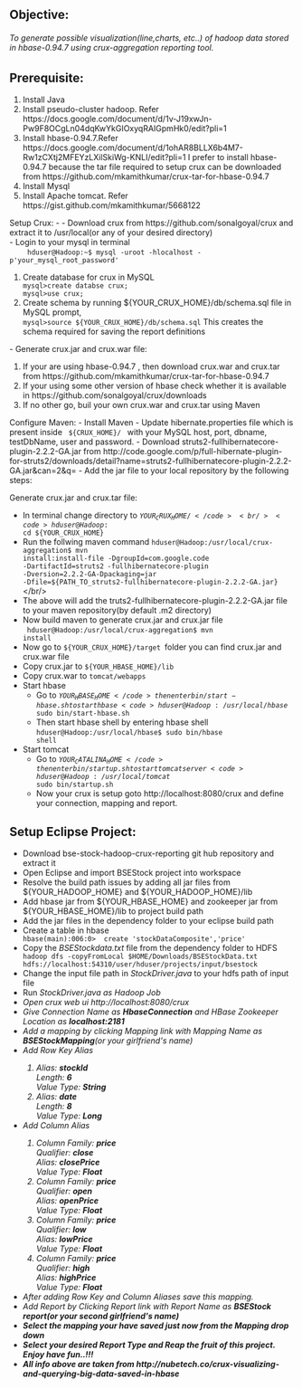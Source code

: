 Objective:
-	
<h6>To generate possible visualization(line,charts, etc..) of hadoop data stored in hbase-0.94.7 using crux-aggregation reporting tool.</h6>


Prerequisite:
-
<ol>
	<li>Install Java</li> 
	<li>Install pseudo-cluster hadoop. Refer https://docs.google.com/document/d/1v-J19xwJn-Pw9F8OCgLn04dqKwYkGIOxyqRAIGpmHk0/edit?pli=1</li>
	<li>Install hbase-0.94.7.Refer https://docs.google.com/document/d/1ohAR8BLLX6b4M7-Rw1zCXtj2MFEYzLXilSkiWg-KNLI/edit?pli=1 I prefer to install hbase-0.94.7 because the tar file required to setup crux can be downloaded from https://github.com/mkamithkumar/crux-tar-for-hbase-0.94.7 </li>
	<li>Install Mysql</li>
	<li>Install Apache tomcat. Refer https://gist.github.com/mkamithkumar/5668122</li>
</ol>
Setup Crux:
-
- Download crux from https://github.com/sonalgoyal/crux and extract it to /usr/local(or any of your desired directory)<br/>
- Login to your mysql in terminal <br/>
&nbsp;&nbsp;&nbsp;&nbsp;&nbsp;&nbsp;&nbsp;&nbsp;<code>hduser@Hadoop:~$ mysql -uroot -hlocalhost -p'your_mysql_root_password'</code>
		<ol>
			<li> Create database for crux in MySQL</li>
				<code>mysql>create databse crux;</code><br/>
				<code>mysql>use crux;</code>
			<li>Create schema by running ${YOUR_CRUX_HOME}/db/schema.sql file in MySQL prompt, </li>
				<code>mysql>source ${YOUR_CRUX_HOME}/db/schema.sql</code>
				This creates the schema required for saving the report definitions
		</ol>
- Generate crux.jar and crux.war file:
<ol>
 <li>If your are using hbase-0.94.7 , then download crux.war and crux.tar from https://github.com/mkamithkumar/crux-tar-for-hbase-0.94.7</li> 
 <li>If your using some other version of hbase check whether it is available in https://github.com/sonalgoyal/crux/downloads</li>
 <li>If no other go, buil your own crux.war and crux.tar using Maven</li>
</ol>
 Configure Maven:
  - Install Maven
  - Update hibernate.properties file which is present inside <code> ${CRUX_HOME}/ </code> with your MySQL host, port, dbname, testDbName, user 			   and password.
  - Download struts2-fullhibernatecore-plugin-2.2.2-GA.jar from http://code.google.com/p/full-hibernate-plugin-for-struts2/downloads/detail?name=struts2-fullhibernatecore-plugin-2.2.2-GA.jar&can=2&q=
  - Add the jar file to your local repository by the following steps:<br/>

 Generate crux.jar and crux.tar file:
  - In terminal change directory to  <code>${YOUR_CRUX_HOME}/</code><br/>
	<code>hduser@Hadoop:~$ cd ${YOUR_CRUX_HOME}</code><br/>
  - Run the follwing maven command
	<code>hduser@Hadoop:/usr/local/crux-aggregation$ mvn install:install-file -DgroupId=com.google.code -DartifactId=struts2<code>
</code>-fullhibernatecore-plugin -Dversion=2.2.2-GA-Dpackaging=jar -Dfile=${PATH_TO_struts2-fullhibernatecore-plugin-2.2.2-GA.jar}</code></br/>
  - The above will add the truts2-fullhibernatecore-plugin-2.2.2-GA.jar file to your maven repository(by default .m2 directory)
  - Now build maven to generate crux.jar and crux.jar file		
	<code> hduser@Hadoop:/usr/local/crux-aggregation$ mvn install</code><br/>
  - Now go to <code>${YOUR_CRUX_HOME}/target </code>folder you can find crux.jar and crux.war file
  - Copy crux.jar to <code>${YOUR_HBASE_HOME}/lib</code></br>
  - Copy crux.war to <code>tomcat/webapps</code></br>
- Start hbase
  - Go to <code>${YOUR_HBASE_HOME}</code>  then enter bin/start-hbase.sh to start hbase
	<code>hduser@Hadoop:/usr/local/hbase$ sudo bin/start-hbase.sh </code><br/>
  - Then start hbase shell by entering hbase shell
	<code>hduser@Hadoop:/usr/local/hbase$ sudo bin/hbase shell</code><br />
- Start tomcat
  - Go to <code>${YOUR_CATALINA_HOME}</code>  then enter bin/startup.sh to start tomcat server
	<code>hduser@Hadoop:/usr/local/tomcat$ sudo bin/startup.sh</code><br />
  - Now your crux is setup goto  http://localhost:8080/crux and define your connection, mapping and report.

Setup Eclipse Project:
-
<ul>
	<li>Download bse-stock-hadoop-crux-reporting git hub repository and extract it</li>
	<li>Open Eclipse and import BSEStock project into workspace</li> 
	<li> Resolve the build path issues by adding all jar files from ${YOUR_HADOOP_HOME} and ${YOUR_HADOOP_HOME}/lib</li>
	<li>Add hbase jar from ${YOUR_HBASE_HOME} and zookeeper jar from ${YOUR_HBASE_HOME}/lib to project build path</li>  
	<li>Add the jar files in the dependency folder to your eclipse build path</li>
	<li>Create a table in hbase</li>
	<code>hbase(main):006:0>  create 'stockDataComposite','price'</code>
	<li>Copy the <em>BSEStockdata.txt</em> file from the dependency folder to HDFS</li>
	<code>hadoop dfs -copyFromLocal $HOME/Downloads/BSEStockData.txt hdfs://localhost:54310/user/hduser/projects/input/bsestock</code>
	<li>Change the input file path in <em>StockDriver.java</em> to your hdfs path of input file</li>
	<li>Run <em>StockDriver.java<em> as Hadoop Job</li> 
	<li> Open crux web ui <em>http://localhost:8080/crux</em></li>
	<li>Give <em>Connection Name</em> as <b>HbaseConnection</b> and <em>HBase Zookeeper Location</em> as <b>localhost:2181</b></li>
	<li>Add a mapping by clicking Mapping link with <em>Mapping Name</em> as <b>BSEStockMapping</b>(or your girlfriend's name) </li>
	<li>Add Row Key Alias</li>
		<ol>
			<li><em>Alias:</em> <b>stockId</b><br/><em>Length:</em> <b>6</b><br/><em>Value Type:</em> <b>String</b></li>
			<li><em>Alias:</em> <b>date</b><br/><em>Length:</em> <b>8</b><br/><em>Value Type:</em> <b>Long</b></li>
		</ol>
	<li>Add Column Alias</li>
		<ol>
			<li><em>Column Family:</em> <b>price</b><br/><em>Qualifier:</em> <b>close</b><br/><em>Alias:</em> <b>closePrice</b><br/><em>Value Type:</em> <b>Float</b></li>
			<li><em>Column Family:</em> <b>price</b><br/><em>Qualifier:</em> <b>open</b><br/><em>Alias:</em> <b>openPrice</b><br/><em>Value Type:</em> <b>Float</b></li>
			<li><em>Column Family:</em> <b>price</b><br/><em>Qualifier:</em> <b>low</b><br/><em>Alias:</em> <b>lowPrice</b><br/><em>Value Type:</em> <b>Float</b></li>
			<li><em>Column Family:</em> <b>price</b><br/><em>Qualifier:</em> <b>high</b><br/><em>Alias:</em> <b>highPrice</b><br/><em>Value Type:</em> <b>Float</b></li>
		</ol>
	<li>After adding Row Key and Column Aliases save this mapping.</li>
	<li> Add Report by Clicking Report link  with <em>Report Name</em> as <b>BSEStock report<b>(or your second girlfriend's name) </li>
	<li> Select the mapping your have saved just now from the Mapping drop down</li>
	<li> Select your desired Report Type and Reap the fruit of this project. Enjoy have fun..!!!</li> 
	<li>All info above are taken from http://nubetech.co/crux-visualizing-and-querying-big-data-saved-in-hbase</li>
</ul>

